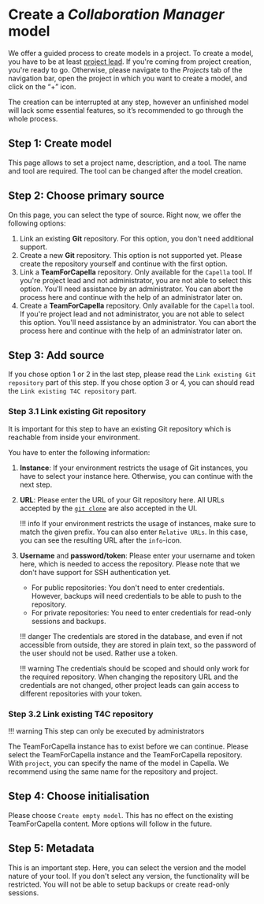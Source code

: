 <!--
 ~ SPDX-FileCopyrightText: Copyright DB Netz AG and the capella-collab-manager contributors
 ~ SPDX-License-Identifier: Apache-2.0
 -->

# Create a _Collaboration Manager_ model

We offer a guided process to create models in a project. To create a model, you
have to be at least [project lead](../../projects/roles.md). If you're coming
from project creation, you're ready to go. Otherwise, please navigate to the
_Projects_ tab of the navigation bar, open the project in which you want to
create a model, and click on the “+” icon.

The creation can be interrupted at any step, however an unfinished model will
lack some essential features, so it’s recommended to go through the whole
process.

## Step 1: Create model

This page allows to set a project name, description, and a tool. The name and
tool are required. The tool can be changed after the model creation.

## Step 2: Choose primary source

On this page, you can select the type of source. Right now, we offer the
following options:

1. Link an existing **Git** repository. For this option, you don't need
   additional support.
1. Create a new **Git** repository. This option is not supported yet. Please
   create the repository yourself and continue with the first option.
1. Link a **TeamForCapella** repository. Only available for the `Capella` tool.
   If you're project lead and not administrator, you are not able to select
   this option. You'll need assistance by an administrator. You can abort the
   process here and continue with the help of an administrator later on.
1. Create a **TeamForCapella** repository. Only available for the `Capella`
   tool. If you're project lead and not administrator, you are not able to
   select this option. You'll need assistance by an administrator. You can
   abort the process here and continue with the help of an administrator later
   on.

## Step 3: Add source

If you chose option 1 or 2 in the last step, please read the
`Link existing Git repository` part of this step. If you chose option 3 or 4,
you can should read the `Link existing T4C repository` part.

### Step 3.1 Link existing Git repository

It is important for this step to have an existing Git repository which is
reachable from inside your environment.

You have to enter the following information:

<!-- prettier-ignore-start -->

1. **Instance**: If your environment restricts the usage of Git instances, you
   have to select your instance here. Otherwise, you can continue with the next
   step.
1. **URL**: Please enter the URL of your Git repository here. All URLs accepted
   by the [`git clone`](https://git-scm.com/docs/git-clone) are also accepted
   in the UI.

    !!! info
        If your environment restricts the usage of instances, make sure to match
        the given prefix. You can also enter `Relative URLs`. In this case,
        you can see the resulting URL after the `info`-icon.

1. **Username** and **password/token**: Please enter your username and token
   here, which is needed to access the repository. Please note that we don't
   have support for SSH authentication yet.

   - For public repositories: You don't need to enter credentials. However,
     backups will need credentials to be able to push to the repository.
   - For private repositories: You need to enter credentials for read-only
     sessions and backups.

    !!! danger
        The credentials are stored in the database, and even if not accessible
        from outside, they are stored in plain text, so the password
        of the user should not be used. Rather use a token.

    !!! warning
        The credentials should be scoped and should only work for the required
        repository. When changing the repository URL and the credentials are not
        changed, other project leads can gain access to different repositories
        with your token.

<!-- prettier-ignore-end -->

### Step 3.2 Link existing T4C repository

<!-- prettier-ignore -->
!!! warning
    This step can only be executed by administrators

The TeamForCapella instance has to exist before we can continue. Please select
the TeamForCapella instance and the TeamForCapella repository. With `project`,
you can specify the name of the model in Capella. We recommend using the same
name for the repository and project.

## Step 4: Choose initialisation

Please choose `Create empty model`. This has no effect on the existing
TeamForCapella content. More options will follow in the future.

## Step 5: Metadata

This is an important step. Here, you can select the version and the model
nature of your tool. If you don't select any version, the functionality will be
restricted. You will not be able to setup backups or create read-only sessions.
